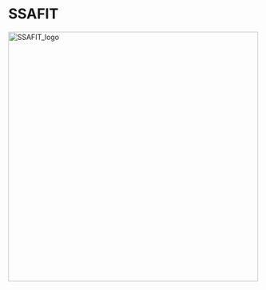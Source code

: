 # SSAFIT

<img src="https://github.com/user-attachments/assets/16b1110a-91d7-4339-a346-1d3a83481582" alt="SSAFIT_logo" height="500">
